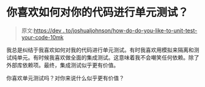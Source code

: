 # 你喜欢如何对你的代码进行单元测试？

> 原文:[https://dev . to/joshualjohnson/how-do-do-you-like-to-unit-test-your-code-10mk](https://dev.to/joshualjohnson/how-do-you-like-to-unit-test-your-code-10mk)

我总是纠结于我喜欢如何对我的代码进行单元测试。有时我喜欢用模拟来隔离和测试纯单元。有时候我喜欢做全面的集成测试。这意味着我不会嘲笑任何依赖。除了外部库依赖项。最终，集成测试似乎更有价值。

你喜欢单元测试吗？对你来说什么似乎更有价值？